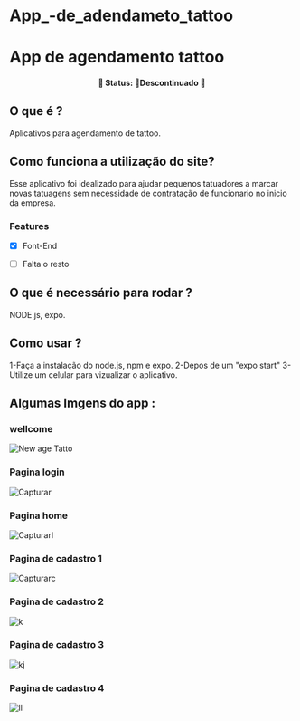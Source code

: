 
# App_-de_adendameto_tattoo

# App de agendamento tattoo


<h4 align="center"> 
	🚧  Status: 🚫Descontinuado  🚧
</h4>

## O que é ?
Aplicativos para agendamento de tattoo.

## Como funciona a utilização do site?
Esse aplicativo foi idealizado para ajudar pequenos tatuadores a marcar novas tatuagens sem necessidade de contratação de funcionario no inicio da empresa.
 
 ### Features
- [x] Font-End
- [ ] Falta o resto


## O que é necessário para rodar ?
NODE.js, expo.

## Como usar ?
1-Faça a instalação do node.js, npm e expo.
2-Depos de um "expo start"
3-Utilize um celular para vizualizar o aplicativo.

## Algumas Imgens do app :

### wellcome
![New age Tatto](https://user-images.githubusercontent.com/80328167/173208050-c6afa08b-6c30-4531-bb44-35055a3911a4.PNG)

### Pagina login
![Capturar](https://user-images.githubusercontent.com/80328167/173208051-876da9c8-10f0-49f7-8996-6c8fe64cf0da.PNG)
### Pagina home
![Capturarl](https://user-images.githubusercontent.com/80328167/173208054-f8e8d1a3-6d76-4cb4-a404-26ad7826fb7a.PNG)

### Pagina de cadastro 1

![Capturarc](https://user-images.githubusercontent.com/80328167/173208053-c4cd5688-756a-45e1-9213-4efcad12ed96.PNG)
### Pagina de cadastro 2
![k](https://user-images.githubusercontent.com/80328167/173208047-9629dc36-020b-464e-91e7-33023f5a2ea2.PNG)
### Pagina de cadastro 3
![kj](https://user-images.githubusercontent.com/80328167/173208048-d7236980-ba63-4cff-8077-d76dd3a3073b.PNG)
### Pagina de cadastro 4
![ll](https://user-images.githubusercontent.com/80328167/173208049-d33abf65-7e42-45e1-ab16-a24c6990d1e3.PNG)


